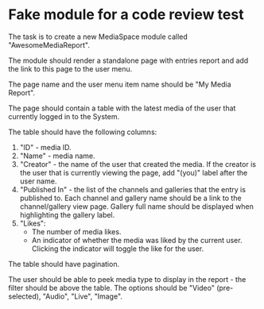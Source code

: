 # Fake module for a code review test

The task is to create a new MediaSpace module called "AwesomeMediaReport".

The module should render a standalone page with entries report and add the link to this page to the user menu.

The page name and the user menu item name should be "My Media Report".

The page should contain a table with the latest media of the user that currently logged in to the System.

The table should have the following columns:
1. "ID" - media ID.
1. "Name" - media name.
1. "Creator" - the name of the user that created the media.
   If the creator is the user that is currently viewing the page, add "(you)" label after the user name.
1. "Published In" - the list of the channels and galleries that the entry is published to.
   Each channel and gallery name should be a link to the channel/gallery view page.
   Gallery full name should be displayed when highlighting the gallery label.
1. "Likes":
   - The number of media likes.
   - An indicator of whether the media was liked by the current user. Clicking the indicator will toggle the like for the user.

The table should have pagination.

The user should be able to peek media type to display in the report - the filter should be above the table.
The options should be "Video" (pre-selected), "Audio", "Live", "Image".
